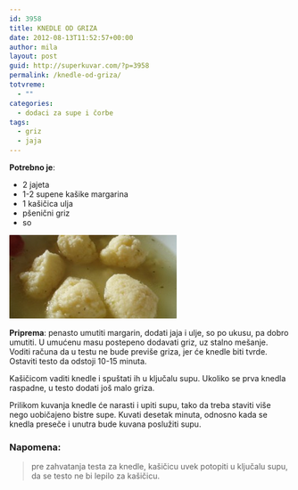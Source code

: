```yaml
---
id: 3958
title: KNEDLE OD GRIZA
date: 2012-08-13T11:52:57+00:00
author: mila
layout: post
guid: http://superkuvar.com/?p=3958
permalink: /knedle-od-griza/
totvreme:
  - ""
categories:
  - dodaci za supe i čorbe
tags:
  - griz
  - jaja
---
```

**Potrebno je**:

  * 2 jajeta
  * 1-2 supene kašike margarina
  * 1 kašičica ulja
  * pšenični griz
  * so

<img class="alignnone size-medium wp-image-3959" title="Knedle od griza" src="/wp-content/uploads/2012/08/Knedle-od-griza-300x150.jpg" alt="" width="300" height="150" /> 

**Priprema**: penasto umutiti margarin, dodati jaja i ulje, so po ukusu, pa dobro umutiti. U umućenu masu postepeno dodavati griz, uz stalno mešanje. Voditi računa da u testu ne bude previše griza, jer će knedle biti tvrde. Ostaviti testo da odstoji 10-15 minuta.

Kašičicom vaditi knedle i spuštati ih u ključalu supu. Ukoliko se prva knedla raspadne, u testo dodati još malo griza.

Prilikom kuvanja knedle će narasti i upiti supu, tako da treba staviti više nego uobičajeno bistre supe. Kuvati desetak minuta, odnosno kada se knedla preseče i unutra bude kuvana poslužiti supu.

### Napomena:
> pre zahvatanja testa za knedle, kašičicu uvek potopiti u ključalu supu, da se testo ne bi lepilo za kašičicu.